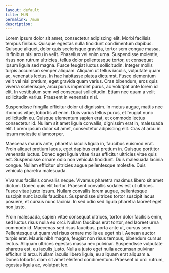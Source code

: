 ```yaml
---
layout: default
title: MUN
permalink: /mun
description:
---
```


Lorem ipsum dolor sit amet, consectetur adipiscing elit. Morbi facilisis tempus finibus. Quisque egestas nulla tincidunt condimentum dapibus. Quisque aliquet, dolor quis scelerisque gravida, tortor sem congue massa, in finibus nisi arcu in velit. Phasellus vel enim urna. Suspendisse molestie, risus non rutrum ultricies, tellus dolor pellentesque tortor, ut consequat ipsum ligula sed magna. Fusce feugiat luctus sollicitudin. Integer mollis turpis accumsan semper aliquam. Aliquam ut tellus iaculis, vulputate quam ac, venenatis lectus. In hac habitasse platea dictumst. Fusce elementum velit vel nisl pretium, eget gravida quam varius. Cras bibendum, eros quis viverra scelerisque, arcu purus imperdiet purus, ac volutpat ante lorem id elit. In vestibulum sem vel consequat sollicitudin. Etiam nec quam a velit sollicitudin varius. Praesent in venenatis nisl.

Suspendisse fringilla efficitur dolor ut dignissim. In metus augue, mattis nec rhoncus vitae, lobortis at enim. Duis varius tellus purus, et feugiat nunc sollicitudin eu. Quisque elementum sapien erat, et commodo lectus consectetur id. Nullam sit amet ligula convallis, dignissim erat in, malesuada elit. Lorem ipsum dolor sit amet, consectetur adipiscing elit. Cras at arcu in ipsum molestie ullamcorper.

Maecenas mauris ante, pharetra iaculis ligula in, faucibus euismod erat. Proin aliquet pretium lacus, eget dapibus erat pretium in. Quisque porttitor venenatis luctus. Donec eget ligula vitae risus efficitur ultricies vitae quis est. Suspendisse ornare odio non vehicula tincidunt. Duis malesuada lacinia congue. Nullam efficitur ultricies augue pellentesque molestie. Duis vehicula pharetra malesuada.

Vivamus facilisis convallis neque. Vivamus pharetra maximus libero sit amet dictum. Donec quis elit tortor. Praesent convallis sodales est ut ultrices. Fusce vitae justo ipsum. Nullam convallis lorem augue, pellentesque suscipit nunc iaculis faucibus. Suspendisse ultrices tortor suscipit lacus posuere, et cursus nunc lacinia. In sed odio sed ligula pharetra laoreet eget non justo.

Proin malesuada, sapien vitae consequat ultrices, tortor dolor facilisis enim, sed luctus risus nulla eu orci. Nullam faucibus erat tortor, sed laoreet urna commodo id. Maecenas sed risus faucibus, porta ante ut, cursus sem. Pellentesque ut quam vel risus ornare mollis eu eget nisl. Aenean auctor turpis erat. Mauris nibh magna, feugiat non risus tempus, bibendum cursus lectus. Aliquam ultrices egestas massa nec pulvinar. Suspendisse vulputate pharetra est, eu iaculis justo. Nulla a justo eget nulla accumsan pulvinar efficitur id arcu. Nullam iaculis libero ligula, eu aliquam erat aliquam a. Donec lobortis diam sit amet eleifend condimentum. Praesent id orci rutrum, egestas ligula ac, volutpat leo.
